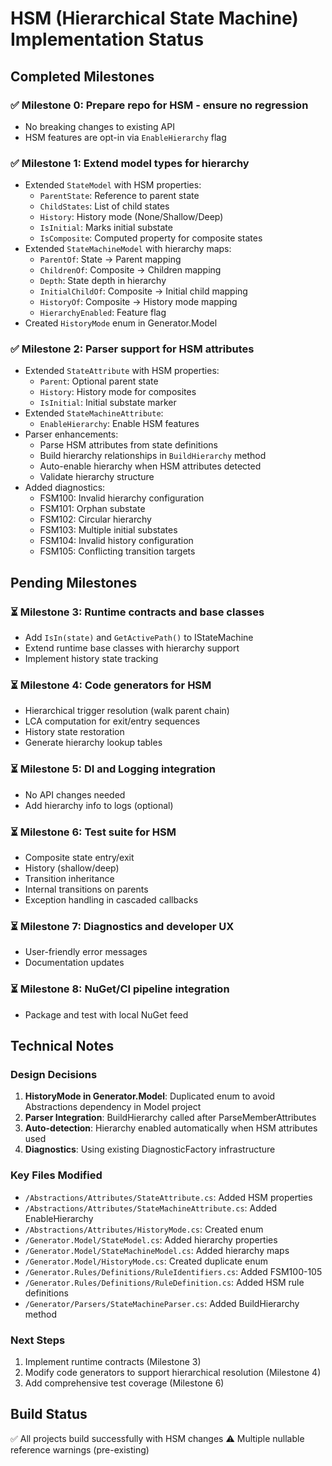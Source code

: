 # HSM (Hierarchical State Machine) Implementation Status

## Completed Milestones

### ✅ Milestone 0: Prepare repo for HSM - ensure no regression
- No breaking changes to existing API
- HSM features are opt-in via `EnableHierarchy` flag

### ✅ Milestone 1: Extend model types for hierarchy
- Extended `StateModel` with HSM properties:
  - `ParentState`: Reference to parent state
  - `ChildStates`: List of child states
  - `History`: History mode (None/Shallow/Deep)
  - `IsInitial`: Marks initial substate
  - `IsComposite`: Computed property for composite states
- Extended `StateMachineModel` with hierarchy maps:
  - `ParentOf`: State → Parent mapping
  - `ChildrenOf`: Composite → Children mapping  
  - `Depth`: State depth in hierarchy
  - `InitialChildOf`: Composite → Initial child mapping
  - `HistoryOf`: Composite → History mode mapping
  - `HierarchyEnabled`: Feature flag
- Created `HistoryMode` enum in Generator.Model

### ✅ Milestone 2: Parser support for HSM attributes
- Extended `StateAttribute` with HSM properties:
  - `Parent`: Optional parent state
  - `History`: History mode for composites
  - `IsInitial`: Initial substate marker
- Extended `StateMachineAttribute`:
  - `EnableHierarchy`: Enable HSM features
- Parser enhancements:
  - Parse HSM attributes from state definitions
  - Build hierarchy relationships in `BuildHierarchy` method
  - Auto-enable hierarchy when HSM attributes detected
  - Validate hierarchy structure
- Added diagnostics:
  - FSM100: Invalid hierarchy configuration
  - FSM101: Orphan substate
  - FSM102: Circular hierarchy
  - FSM103: Multiple initial substates
  - FSM104: Invalid history configuration
  - FSM105: Conflicting transition targets

## Pending Milestones

### ⏳ Milestone 3: Runtime contracts and base classes
- Add `IsIn(state)` and `GetActivePath()` to IStateMachine
- Extend runtime base classes with hierarchy support
- Implement history state tracking

### ⏳ Milestone 4: Code generators for HSM
- Hierarchical trigger resolution (walk parent chain)
- LCA computation for exit/entry sequences
- History state restoration
- Generate hierarchy lookup tables

### ⏳ Milestone 5: DI and Logging integration
- No API changes needed
- Add hierarchy info to logs (optional)

### ⏳ Milestone 6: Test suite for HSM
- Composite state entry/exit
- History (shallow/deep)
- Transition inheritance
- Internal transitions on parents
- Exception handling in cascaded callbacks

### ⏳ Milestone 7: Diagnostics and developer UX
- User-friendly error messages
- Documentation updates

### ⏳ Milestone 8: NuGet/CI pipeline integration
- Package and test with local NuGet feed

## Technical Notes

### Design Decisions
1. **HistoryMode in Generator.Model**: Duplicated enum to avoid Abstractions dependency in Model project
2. **Parser Integration**: BuildHierarchy called after ParseMemberAttributes
3. **Auto-detection**: Hierarchy enabled automatically when HSM attributes used
4. **Diagnostics**: Using existing DiagnosticFactory infrastructure

### Key Files Modified
- `/Abstractions/Attributes/StateAttribute.cs`: Added HSM properties
- `/Abstractions/Attributes/StateMachineAttribute.cs`: Added EnableHierarchy
- `/Abstractions/Attributes/HistoryMode.cs`: Created enum
- `/Generator.Model/StateModel.cs`: Added hierarchy properties
- `/Generator.Model/StateMachineModel.cs`: Added hierarchy maps
- `/Generator.Model/HistoryMode.cs`: Created duplicate enum
- `/Generator.Rules/Definitions/RuleIdentifiers.cs`: Added FSM100-105
- `/Generator.Rules/Definitions/RuleDefinition.cs`: Added HSM rule definitions
- `/Generator/Parsers/StateMachineParser.cs`: Added BuildHierarchy method

### Next Steps
1. Implement runtime contracts (Milestone 3)
2. Modify code generators to support hierarchical resolution (Milestone 4)
3. Add comprehensive test coverage (Milestone 6)

## Build Status
✅ All projects build successfully with HSM changes
⚠️ Multiple nullable reference warnings (pre-existing)